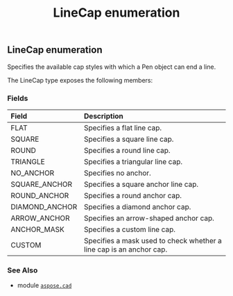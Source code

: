 ﻿---
title: LineCap enumeration
second_title: Aspose.CAD for Python via .NET API References
description: 
type: docs
weight: 790
url: /python-net/aspose.cad/linecap/
is_root: false
---

## LineCap enumeration

Specifies the available cap styles with which a Pen object can end a line.



The LineCap type exposes the following members:

### Fields
| Field | Description |
| :- | :- |
| FLAT | Specifies a flat line cap. |
| SQUARE | Specifies a square line cap. |
| ROUND | Specifies a round line cap. |
| TRIANGLE | Specifies a triangular line cap. |
| NO_ANCHOR | Specifies no anchor. |
| SQUARE_ANCHOR | Specifies a square anchor line cap. |
| ROUND_ANCHOR | Specifies a round anchor cap. |
| DIAMOND_ANCHOR | Specifies a diamond anchor cap. |
| ARROW_ANCHOR | Specifies an arrow-shaped anchor cap. |
| ANCHOR_MASK | Specifies a custom line cap. |
| CUSTOM | Specifies a mask used to check whether a line cap is an anchor cap. |



### See Also
* module [`aspose.cad`](..)
